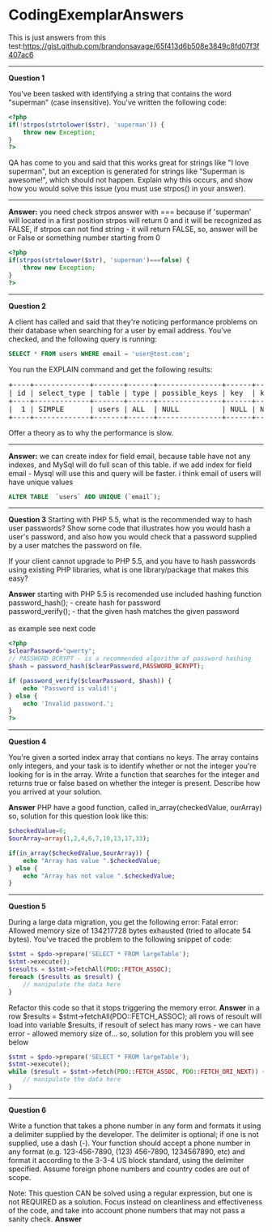 # CodingExemplarAnswers
This is just answers from this test:https://gist.github.com/brandonsavage/65f413d6b508e3849c8fd07f3f407ac6
<hr>
<strong>Question 1</strong>

You've been tasked with identifying a string that contains the word "superman" (case insensitive). You've written the following code:
<br>
```php
<?php
if(!strpos(strtolower($str), 'superman')) {
    throw new Exception;
}
?>
```
QA has come to you and said that this works great for strings like "I love superman", but an exception is generated for strings like "Superman is awesome!", which should not happen. Explain why this occurs, and show how you would solve this issue (you must use strpos() in your answer).
****************************************************************************************************
<strong>Answer:</strong>
you need check strpos answer with === because if 'superman' will located in a first position strpos will return 0 and it will be recognized as FALSE, if strpos can not find string - it will return FALSE, so, answer will be or False or something number starting from 0
```php
<?php
if(strpos(strtolower($str), 'superman')===false) {
    throw new Exception;
}
?>
```

<hr>
<strong>Question 2</strong>

A client has called and said that they're noticing performance problems on their database when searching for a user by email address. You've checked, and the following query is running:<br>
```sql
SELECT * FROM users WHERE email = 'user@test.com';
```
You run the EXPLAIN command and get the following results:<br>
<pre>
+----+-------------+-------+------+---------------+------+---------+------+-------+-------------+
| id | select_type | table | type | possible_keys | key  | key_len | ref  | rows  | Extra       |
+----+-------------+-------+------+---------------+------+---------+------+-------+-------------+
|  1 | SIMPLE      | users | ALL  | NULL          | NULL | NULL    | NULL | 10320 | Using where |
+----+-------------+-------+------+---------------+------+---------+------+-------+-------------+
</pre>
Offer a theory as to why the performance is slow.
****************************************************************************************************
<strong>Answer:</strong>
we can create index for field email, because table have not any indexes, and MySql will do full scan of this table. if we add index for field email - Mysql will use this and query will be faster. i think email of users will have unique values<br>
```sql
ALTER TABLE  `users` ADD UNIQUE (`email`);
```

<hr>
<strong>Question 3</strong>
Starting with PHP 5.5, what is the recommended way to hash user passwords? Show some code that illustrates how you would hash a user's password, and also how you would check that a password supplied by a user matches the password on file.

If your client cannot upgrade to PHP 5.5, and you have to hash passwords using existing PHP libraries, what is one library/package that makes this easy?

<strong>Answer</strong>
starting with PHP 5.5 is recomended use included hashing function<br>
password_hash();  - create hash for password<br>
password_verify(); - that the given hash matches the given password<br>
<br>
as example see next code<br>
```php
<?php
$clearPassword="qwerty";
// PASSWORD_BCRYPT - is a recommended algorithm of password hashing
$hash = password_hash($clearPassword,PASSWORD_BCRYPT);

if (password_verify($clearPassword, $hash)) {
    echo 'Password is valid!';
} else {
    echo 'Invalid password.';
}
?>
```
<hr>
<strong>Question 4</strong>

You're given a sorted index array that contians no keys. The array contains only integers, and your task is to identify whether or not the integer you're looking for is in the array. Write a function that searches for the integer and returns true or false based on whether the integer is present. Describe how you arrived at your solution.<br>

<strong>Answer</strong>
PHP have a good function, called in_array(checkedValue, ourArray)<br>
so, solution for this question look like this:

```php
$checkedValue=6;
$ourArray=array(1,2,4,6,7,10,13,17,33);

if(in_array($checkedValue,$ourArray)) {
    echo "Array has value ".$checkedValue;
} else {
    echo "Array has not value ".$checkedValue;
}
```
<hr>
<strong>Question 5</strong>

During a large data migration, you get the following error: Fatal error: Allowed memory size of 134217728 bytes exhausted (tried to allocate 54 bytes). You've traced the problem to the following snippet of code:
<br>
```php
$stmt = $pdo->prepare('SELECT * FROM largeTable');
$stmt->execute();
$results = $stmt->fetchAll(PDO::FETCH_ASSOC);
foreach ($results as $result) {
    // manipulate the data here
}
```
Refactor this code so that it stops triggering the memory error.
<strong>Answer</strong>
in a row $results = $stmt->fetchAll(PDO::FETCH_ASSOC); all rows of resoult will load into  variable $results, if resoult of select has many rows - we can have error - allowed memory size of...
so, solution for this problem you will see below
```php
$stmt = $pdo->prepare('SELECT * FROM largeTable');
$stmt->execute();
while ($result = $stmt->fetch(PDO::FETCH_ASSOC, PDO::FETCH_ORI_NEXT)) {
    // manipulate the data here
}
```
<hr>
<strong>Question 6</strong>

Write a function that takes a phone number in any form and formats it using a delimiter supplied by the developer. The delimiter is optional; if one is not supplied, use a dash (-). Your function should accept a phone number in any format (e.g. 123-456-7890, (123) 456-7890, 1234567890, etc) and format it according to the 3-3-4 US block standard, using the delimiter specified. Assume foreign phone numbers and country codes are out of scope.

Note: This question CAN be solved using a regular expression, but one is not REQUIRED as a solution. Focus instead on cleanliness and effectiveness of the code, and take into account phone numbers that may not pass a sanity check.
<strong>Answer</strong>
